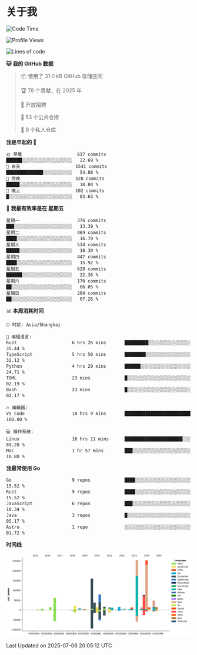# 关于我

<!--START_SECTION:waka-->
![Code Time](http://img.shields.io/badge/Code%20Time-3%2C930%20hrs%2041%20mins-blue)

![Profile Views](http://img.shields.io/badge/%E4%B8%AA%E4%BA%BA%E8%B5%84%E6%96%99%E8%A7%82%E7%9C%8B%E6%AC%A1%E6%95%B0-0-blue)

![Lines of code](https://img.shields.io/badge/%E4%BB%8E%E3%80%8CHello%20World%E3%80%8D%E8%B5%B7%E6%88%91%E5%B7%B2%E7%BB%8F%E5%86%99%E4%BA%86-1.2%20million%20%E8%A1%8C%E4%BB%A3%E7%A0%81-blue)

**🐱 我的 GitHub 数据** 

> 📦  使用了 31.0 kB GitHub 存储空间 
 > 
> 🏆 78 个贡献，在 2025 年
 > 
> 💼 开放招聘
 > 
> 📜 53 个公共仓库 
 > 
> 🔑 9 个私人仓库 
 > 
**我是早起的 🐤** 

```text
🌞 早晨                     637 commits         ██████░░░░░░░░░░░░░░░░░░░   22.69 % 
🌆 白天                     1541 commits        ██████████████░░░░░░░░░░░   54.88 % 
🌃 傍晚                     528 commits         █████░░░░░░░░░░░░░░░░░░░░   18.80 % 
🌙 晚上                     102 commits         █░░░░░░░░░░░░░░░░░░░░░░░░   03.63 % 
```
📅 **我最有效率是在 星期五** 

```text
星期一                      376 commits         ███░░░░░░░░░░░░░░░░░░░░░░   13.39 % 
星期二                      469 commits         ████░░░░░░░░░░░░░░░░░░░░░   16.70 % 
星期三                      514 commits         █████░░░░░░░░░░░░░░░░░░░░   18.30 % 
星期四                      447 commits         ████░░░░░░░░░░░░░░░░░░░░░   15.92 % 
星期五                      628 commits         ██████░░░░░░░░░░░░░░░░░░░   22.36 % 
星期六                      170 commits         ██░░░░░░░░░░░░░░░░░░░░░░░   06.05 % 
星期日                      204 commits         ██░░░░░░░░░░░░░░░░░░░░░░░   07.26 % 
```


📊 **本周消耗时间** 

```text
🕑︎ 时区: Asia/Shanghai

💬 编程语言: 
Rust                     6 hrs 26 mins       █████████░░░░░░░░░░░░░░░░   35.44 % 
TypeScript               5 hrs 50 mins       ████████░░░░░░░░░░░░░░░░░   32.12 % 
Python                   4 hrs 29 mins       ██████░░░░░░░░░░░░░░░░░░░   24.71 % 
TOML                     23 mins             █░░░░░░░░░░░░░░░░░░░░░░░░   02.19 % 
Bash                     23 mins             █░░░░░░░░░░░░░░░░░░░░░░░░   02.17 % 

🔥 编辑器: 
VS Code                  18 hrs 9 mins       █████████████████████████   100.00 % 

💻 操作系统: 
Linux                    16 hrs 11 mins      ██████████████████████░░░   89.20 % 
Mac                      1 hr 57 mins        ███░░░░░░░░░░░░░░░░░░░░░░   10.80 % 
```

**我最常使用 Go** 

```text
Go                       9 repos             ████░░░░░░░░░░░░░░░░░░░░░   15.52 % 
Rust                     9 repos             ████░░░░░░░░░░░░░░░░░░░░░   15.52 % 
JavaScript               6 repos             ███░░░░░░░░░░░░░░░░░░░░░░   10.34 % 
Java                     3 repos             █░░░░░░░░░░░░░░░░░░░░░░░░   05.17 % 
Astro                    1 repo              ░░░░░░░░░░░░░░░░░░░░░░░░░   01.72 % 
```



**时间线**

![Lines of Code chart](https://raw.githubusercontent.com/catusax/catusax/master/assets/bar_graph.png)


 Last Updated on 2025-07-06 20:05:12 UTC
<!--END_SECTION:waka-->

